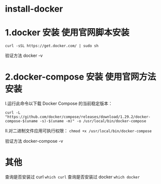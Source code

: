 # install-docker
# 1.docker 安装 使用官网脚本安装
```curl -sSL https://get.docker.com/ | sudo sh```

验证方法 docker -v

# 2.docker-compose 安装  使用官网方法 安装

 I.运行此命令以下载 Docker Compose 的当前稳定版本：

```curl -L "https://github.com/docker/compose/releases/download/1.29.2/docker-compose-$(uname -s)-$(uname -m)" -o /usr/local/bin/docker-compose```

 II.对二进制文件应用可执行权限：
```chmod +x /usr/local/bin/docker-compose```

验证方法 docker-compose -v



# 其他
 查询是否安装过 curl
 ```which curl```
 查询是否安装过 docker
 ```which docker```
